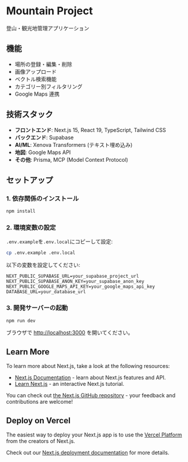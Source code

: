 # Mountain Project

登山・観光地管理アプリケーション

## 機能

- 場所の登録・編集・削除
- 画像アップロード
- ベクトル検索機能
- カテゴリー別フィルタリング
- Google Maps 連携

## 技術スタック

- **フロントエンド**: Next.js 15, React 19, TypeScript, Tailwind CSS
- **バックエンド**: Supabase
- **AI/ML**: Xenova Transformers (テキスト埋め込み)
- **地図**: Google Maps API
- **その他**: Prisma, MCP (Model Context Protocol)

## セットアップ

### 1. 依存関係のインストール

```bash
npm install
```

### 2. 環境変数の設定

`.env.example`を`.env.local`にコピーして設定:

```bash
cp .env.example .env.local
```

以下の変数を設定してください:

```env
NEXT_PUBLIC_SUPABASE_URL=your_supabase_project_url
NEXT_PUBLIC_SUPABASE_ANON_KEY=your_supabase_anon_key
NEXT_PUBLIC_GOOGLE_MAPS_API_KEY=your_google_maps_api_key
DATABASE_URL=your_database_url
```

### 3. 開発サーバーの起動

```bash
npm run dev
```

ブラウザで [http://localhost:3000](http://localhost:3000) を開いてください。

## Learn More

To learn more about Next.js, take a look at the following resources:

- [Next.js Documentation](https://nextjs.org/docs) - learn about Next.js features and API.
- [Learn Next.js](https://nextjs.org/learn) - an interactive Next.js tutorial.

You can check out [the Next.js GitHub repository](https://github.com/vercel/next.js) - your feedback and contributions are welcome!

## Deploy on Vercel

The easiest way to deploy your Next.js app is to use the [Vercel Platform](https://vercel.com/new?utm_medium=default-template&filter=next.js&utm_source=create-next-app&utm_campaign=create-next-app-readme) from the creators of Next.js.

Check out our [Next.js deployment documentation](https://nextjs.org/docs/app/building-your-application/deploying) for more details.
